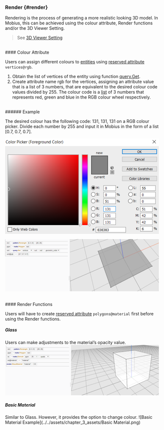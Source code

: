 ### Render {#render}

Rendering is the process of generating a more realistic looking 3D model. In Mobius, this can be achieved using the colour attribute, Render functions and/or the 3D Viewer Setting.

> See [3D Viewer Setting](../chapter_1_mobius_interface/3D_viewer_settings.md)

<br>
#### Colour Attribute

Users can assign different colours to [entities](../chapter_2_geo-info_data_model/Entities.md) using [reserved attribute](../chapter_2_geo-info_data_model/Reserved_Attributes.md) `vertices@rgb`. 

1.  Obtain the list of vertices of the entity using function [query.Get](QueryGet.md).
2.  Create attribute name rgb for the vertices, assigning an attribute value that is a list of 3 numbers, that are equivalent to the desired colour code values divided by 255. The colour code is a [list](List.md) of 3 numbers that represents red, green and blue in the RGB colour wheel respectively. 

<br>
###### Example

The desired colour has the following code: 131, 131, 131 on a RGB colour picker. Divide each number by 255 and input it in Mobius in the form of a list [0.7, 0.7, 0.7].  

![Colour Code on the RGB Colour Picker](../../assets/chapter_3_assets/Render1.png)

![Colour attribute in Mobius](../../assets/chapter_3_assets/Render2.png)

<br>
#### Render Functions

Users will have to create [reserved attribute](../chapter_2_geo-info_data_model/Reserved_Attributes.md) `polygons@material` first before using the Render functions.
<br>
##### Glass
Users can make adjustments to the material’s opacity value.
![Glass Example](../../assets/chapter_3_assets/Glass.png)

##### Basic Material
Similar to Glass. However, it provides the option to change colour.
![Basic Material Example](../../assets/chapter_3_assets/Basic Material.png)